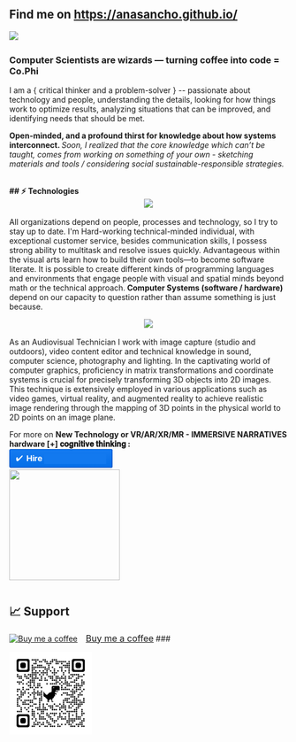 ## Find me on  https://anasancho.github.io/
<p></p>
 <a target="_blank" href="https://www.linkedin.com/in/ana-filipa-sancho-silva-283b6b16/" alt="Linkedin"> 
  <img src="https://img.shields.io/badge/-LinkedIn-%230077B5?style=for-the-badge&logo=linkedin&logoColor=white" target="_blank"></a> 
 <b> <p>  <h3> Computer Scientists are wizards —  turning coffee  into code = Co.Phi  </h3> </b> <p></p>
I am a { critical thinker and a problem-solver } -- passionate about technology and people, understanding the details, looking for how things work to optimize results, analyzing situations that can be improved, and identifying needs that should be met. 
<p> </p><b> Open-minded, and a profound thirst for knowledge about how systems interconnect. </b> 
<i> Soon, I realized that the core knowledge which can’t be taught, comes from working on something of your own - sketching materials and tools / considering social sustainable-responsible strategies. </i> <p></p><br>
<b> ## ⚡ Technologies </b>
<div align="center">
  <img src="https://skillicons.dev/icons?i=html,css,js,react,python,c,postgres,visualstudio,git,github"></img>
</div>

<p></p> All organizations depend on people, processes and technology, so I try to stay up to date. I'm Hard-working technical-minded individual, with exceptional customer service, besides communication skills, I possess strong ability to multitask and resolve issues quickly. 
Advantageous  within the visual arts learn how to build their own tools—to become software literate. It is possible to create different kinds of programming languages and environments that engage people with visual and spatial minds beyond math or the technical approach.<b> Computer Systems (software / hardware) </b> 
depend on our capacity to question rather than assume something is just because.  <p></p> 
<div align="center">
<img src="https://github-readme-stats.vercel.app/api/top-langs/?username=anasancho&layout=compact"/></div>
<p></p>

<p></p> As an Audiovisual Technician I work with image capture (studio and outdoors), video content editor and technical knowledge in sound, computer science, photography and lighting. 
In the captivating world of computer graphics, proficiency in matrix transformations and coordinate systems is crucial for precisely transforming 3D objects into 2D images. 
This technique is extensively employed in various applications such as video games, virtual reality, and augmented reality to achieve realistic image rendering through the mapping of 3D points in the physical world to 2D points on an image plane.
<p></p>
For more on <b> New Technology or VR/AR/XR/MR - IMMERSIVE NARRATIVES hardware [+] 𝐜𝐨𝐠𝐧𝐢𝐭𝐢𝐯𝐞 𝐭𝐡𝐢𝐧𝐤𝐢𝐧𝐠 : </b>

<br>
<a href="mailto:anaphisancho.silva@gmail.com?subject=Project%20inquiry%20from%20Github"> 
<img src="https://github.com/anasancho/anasancho.github.io/blob/master/contact_%40.png" width="187" height="34"></a> <br>
<img src="http://66.media.tumblr.com/17fea920ff36ef4f5b877d5216a7aad9/tumblr_mo9xje8zZ41qcbiufo1_1280.gif" height="200" width="200">

# 
## 📈 Support
<link href="https://fonts.googleapis.com/css?family=Arial" rel="stylesheet"><a class="bmc-button" target="_blank" href="https://www.buymeacoffee.com/JzqO57X"><img src="https://cdn.buymeacoffee.com/buttons/bmc-new-btn-logo.svg" alt="Buy me a coffee"><span style="margin-left:15px;font-size:16px !important;">Buy me a coffee</span></a>
### 
<p></p>

<img src="https://github.com/anasancho/anasancho.github.io/blob/master/qrcode_github.png" height="150" width="150">
